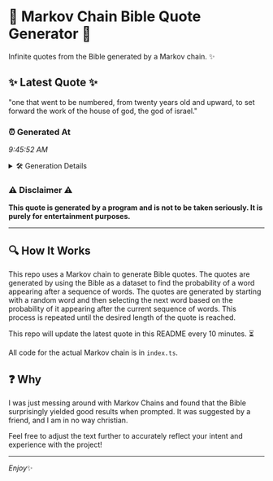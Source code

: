 # 📖 Markov Chain Bible Quote Generator 📖

Infinite quotes from the Bible generated by a Markov chain. ✨

## ✨ Latest Quote ✨
"one that went to be numbered, from twenty years old and upward, to set forward the work of the house of god, the god of israel."

### ⏰ Generated At
*9:45:52 AM*

<details>
    <summary>🛠️ Generation Details</summary>
    <p>
        <strong>🌱 Seed:</strong> one<br>
        <strong>🔄 Iterations:</strong> 25<br>
        <strong>📜 Context History:</strong><br>[ one ]: that<br>[ one, that ]: went<br>[ one, that, went ]: to<br>[ one, that, went, to ]: be<br>[ one, that, went, to, be ]: numbered,<br>[ one, that, went, to, be, numbered, ]: from<br>[ that, went, to, be, numbered,, from ]: twenty<br>[ went, to, be, numbered,, from, twenty ]: years<br>[ to, be, numbered,, from, twenty, years ]: old<br>[ be, numbered,, from, twenty, years, old ]: and<br>[ numbered,, from, twenty, years, old, and ]: upward,<br>[ from, twenty, years, old, and, upward, ]: to<br>[ twenty, years, old, and, upward,, to ]: set<br>[ years, old, and, upward,, to, set ]: forward<br>[ old, and, upward,, to, set, forward ]: the<br>[ and, upward,, to, set, forward, the ]: work<br>[ upward,, to, set, forward, the, work ]: of<br>[ to, set, forward, the, work, of ]: the<br>[ set, forward, the, work, of, the ]: house<br>[ forward, the, work, of, the, house ]: of<br>[ the, work, of, the, house, of ]: god,<br>[ work, of, the, house, of, god, ]: the<br>[ of, the, house, of, god,, the ]: god<br>[ the, house, of, god,, the, god ]: of<br>[ house, of, god,, the, god, of ]: israel.<br>
    </p>
</details>

### ⚠️ Disclaimer ⚠️
**This quote is generated by a program and is not to be taken seriously. It is purely for entertainment purposes.**

---

## 🔍 How It Works

This repo uses a Markov chain to generate Bible quotes. The quotes are generated by using the Bible as a dataset to find the probability of a word appearing after a sequence of words. The quotes are generated by starting with a random word and then selecting the next word based on the probability of it appearing after the current sequence of words. This process is repeated until the desired length of the quote is reached.

This repo will update the latest quote in this README every 10 minutes. ⏳

All code for the actual Markov chain is in `index.ts`.

## ❓ Why

I was just messing around with Markov Chains and found that the Bible surprisingly yielded good results when prompted. 
It was suggested by a friend, and I am in no way christian.

Feel free to adjust the text further to accurately reflect your intent and experience with the project!

---

*Enjoy*✨
